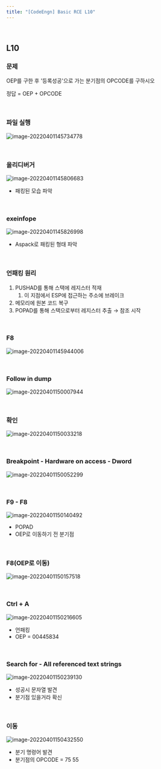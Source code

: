 ```yaml
---
title: "[CodeEngn] Basic RCE L10"
---
```


<br>

## L10

### 문제

OEP를 구한 후 '등록성공'으로 가는 분기점의 OPCODE를 구하시오

정답 = OEP + OPCODE

<br>

### 파일 실행

![image-20220401145734778](https://raw.githubusercontent.com/EONION-TH3DB/image_repo/main/img/image-20220401145734778.png)

<br>

### 올리디버거

![image-20220401145806683](https://raw.githubusercontent.com/EONION-TH3DB/image_repo/main/img/image-20220401145806683.png)

- 패킹된 모습 파악

<br>

### exeinfope

![image-20220401145826998](https://raw.githubusercontent.com/EONION-TH3DB/image_repo/main/img/image-20220401145826998.png)

- Aspack로 패킹된 형태 파악

<br>

### 언패킹 원리

1. PUSHAD를 통해 스택에 레지스터 적재
   1. 이 지점에서 ESP에 접근하는 주소에 브레이크
2. 메모리에 원본 코드 복구
3. POPAD를 통해 스택으로부터 레지스터 추출 → 참조 시작

<br>

### F8

![image-20220401145944006](https://raw.githubusercontent.com/EONION-TH3DB/image_repo/main/img/image-20220401145944006.png)

<br>

### Follow in dump

![image-20220401150007944](https://raw.githubusercontent.com/EONION-TH3DB/image_repo/main/img/image-20220401150007944.png)

<br>

### 확인

![image-20220401150033218](https://raw.githubusercontent.com/EONION-TH3DB/image_repo/main/img/image-20220401150033218.png)

<br>

### Breakpoint - Hardware on access - Dword

![image-20220401150052299](https://raw.githubusercontent.com/EONION-TH3DB/image_repo/main/img/image-20220401150052299.png)

<br>

### F9 - F8

![image-20220401150140492](https://raw.githubusercontent.com/EONION-TH3DB/image_repo/main/img/image-20220401150140492.png)

- POPAD
- OEP로 이동하기 전 분기점

<br>

### F8(OEP로 이동)

![image-20220401150157518](https://raw.githubusercontent.com/EONION-TH3DB/image_repo/main/img/image-20220401150157518.png)

<br>

### Ctrl + A

![image-20220401150216605](https://raw.githubusercontent.com/EONION-TH3DB/image_repo/main/img/image-20220401150216605.png)

- 언패킹
- OEP = 00445834

<br>

### Search for - All referenced text strings

![image-20220401150239130](https://raw.githubusercontent.com/EONION-TH3DB/image_repo/main/img/image-20220401150239130.png)

- 성공시 문자열 발견
- 분기점 있을거라 확신

<br>

### 이동

![image-20220401150432550](https://raw.githubusercontent.com/EONION-TH3DB/image_repo/main/img/image-20220401150432550.png)

- 분기 명령어 발견
- 분기점의 OPCODE = 75 55